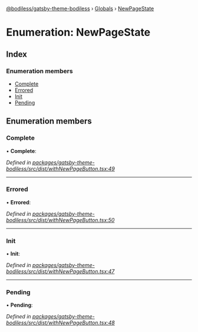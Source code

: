 [@bodiless/gatsby-theme-bodiless](../README.md) › [Globals](../globals.md) › [NewPageState](newpagestate.md)

# Enumeration: NewPageState

## Index

### Enumeration members

* [Complete](newpagestate.md#complete)
* [Errored](newpagestate.md#errored)
* [Init](newpagestate.md#init)
* [Pending](newpagestate.md#pending)

## Enumeration members

###  Complete

• **Complete**:

*Defined in [packages/gatsby-theme-bodiless/src/dist/withNewPageButton.tsx:49](https://github.com/johnsonandjohnson/Bodiless-JS/blob/60fd5c7f/packages/gatsby-theme-bodiless/src/dist/withNewPageButton.tsx#L49)*

___

###  Errored

• **Errored**:

*Defined in [packages/gatsby-theme-bodiless/src/dist/withNewPageButton.tsx:50](https://github.com/johnsonandjohnson/Bodiless-JS/blob/60fd5c7f/packages/gatsby-theme-bodiless/src/dist/withNewPageButton.tsx#L50)*

___

###  Init

• **Init**:

*Defined in [packages/gatsby-theme-bodiless/src/dist/withNewPageButton.tsx:47](https://github.com/johnsonandjohnson/Bodiless-JS/blob/60fd5c7f/packages/gatsby-theme-bodiless/src/dist/withNewPageButton.tsx#L47)*

___

###  Pending

• **Pending**:

*Defined in [packages/gatsby-theme-bodiless/src/dist/withNewPageButton.tsx:48](https://github.com/johnsonandjohnson/Bodiless-JS/blob/60fd5c7f/packages/gatsby-theme-bodiless/src/dist/withNewPageButton.tsx#L48)*
